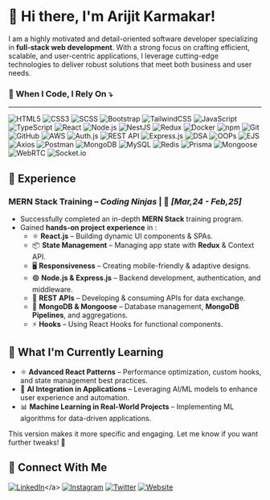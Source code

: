 <h1 style="border-bottom: none;">👋 Hi there, I'm Arijit Karmakar!</h1>

I am a highly motivated and detail-oriented software developer specializing in **full-stack web development**. With a strong focus on crafting efficient, scalable, and user-centric applications, I leverage cutting-edge technologies to deliver robust solutions that meet both business and user needs.

### 🚀 When I Code, I Rely On ⤵️

---

![HTML5](https://img.shields.io/badge/-HTML5-E34F26?style=flat&logo=html5&logoColor=white) ![CSS3](https://img.shields.io/badge/-CSS3-1572B6?style=flat&logo=css3&logoColor=white) ![SCSS](https://img.shields.io/badge/-SCSS-CC6699?style=flat&logo=sass&logoColor=white) ![Bootstrap](https://img.shields.io/badge/-Bootstrap-563D7C?style=flat&logo=bootstrap&logoColor=white) ![TailwindCSS](https://img.shields.io/badge/-TailwindCSS-38B2AC?style=flat&logo=tailwind-css&logoColor=white) ![JavaScript](https://img.shields.io/badge/-JavaScript-F7DF1E?style=flat&logo=javascript&logoColor=black) ![TypeScript](https://img.shields.io/badge/-TypeScript-007ACC?style=flat&logo=typescript&logoColor=white) ![React](https://img.shields.io/badge/-React-61DAFB?style=flat&logo=react&logoColor=black) ![Node.js](https://img.shields.io/badge/-Node.js-339933?style=flat&logo=node.js&logoColor=white) ![NestJS](https://img.shields.io/badge/-NestJS-E0234E?style=flat&logo=nestjs&logoColor=white) ![Redux](https://img.shields.io/badge/-Redux-764ABC?style=flat&logo=redux&logoColor=white) ![Docker](https://img.shields.io/badge/-Docker-2496ED?style=flat&logo=docker&logoColor=white) ![npm](https://img.shields.io/badge/-npm-CB3837?style=flat&logo=npm&logoColor=white) ![Git](https://img.shields.io/badge/-Git-F05032?style=flat&logo=git&logoColor=white) ![GitHub](https://img.shields.io/badge/-GitHub-181717?style=flat&logo=github&logoColor=white) ![AWS](https://img.shields.io/badge/-AWS-232F3E?style=flat&logo=amazon-aws&logoColor=white) ![Auth.js](https://img.shields.io/badge/-Auth.js-3178C6?style=flat&logo=auth0&logoColor=white) ![REST API](https://img.shields.io/badge/-REST_API-005571?style=flat&logo=fastapi&logoColor=white) ![Express.js](https://img.shields.io/badge/-Express.js-000000?style=flat&logo=express&logoColor=white) ![DSA](https://img.shields.io/badge/-DSA-FF6F00?style=flat) ![OOPs](https://img.shields.io/badge/-OOPs-8A2BE2?style=flat) ![EJS](https://img.shields.io/badge/-EJS-FFB13B?style=flat&logo=ejs&logoColor=white) ![Axios](https://img.shields.io/badge/-Axios-5A29E4?style=flat&logo=axios&logoColor=white) ![Postman](https://img.shields.io/badge/-Postman-FF6C37?style=flat&logo=postman&logoColor=white) ![MongoDB](https://img.shields.io/badge/-MongoDB-47A248?style=flat&logo=mongodb&logoColor=white) ![MySQL](https://img.shields.io/badge/-MySQL-4479A1?style=flat&logo=mysql&logoColor=white) ![Redis](https://img.shields.io/badge/-Redis-DC382D?style=flat&logo=redis&logoColor=white) ![Prisma](https://img.shields.io/badge/-Prisma-2D3748?style=flat&logo=prisma&logoColor=white) ![Mongoose](https://img.shields.io/badge/-Mongoose-880000?style=flat&logo=mongoose&logoColor=white) ![WebRTC](https://img.shields.io/badge/-WebRTC-333333?style=flat&logo=webrtc&logoColor=white) ![Socket.io](https://img.shields.io/badge/-Socket.io-010101?style=flat&logo=socket.io&logoColor=white)


## 💼 **Experience**  

### **MERN Stack Training** – *Coding Ninjas*   |    📅 *[Mar,24 - Feb,25]*  

- Successfully completed an in-depth **MERN Stack** training program.  
- Gained **hands-on project experience** in :  
  - ⚛️ **React.js** – Building dynamic UI components & SPAs.  
  - 📦 **State Management** – Managing app state with **Redux** & Context API.  
  - 🖥️ **Responsiveness** – Creating mobile-friendly & adaptive designs.  
  - 🟢 **Node.js & Express.js** – Backend development, authentication, and middleware.  
  - 🔗 **REST APIs** – Developing & consuming APIs for data exchange.  
  - 🍃 **MongoDB & Mongoose** – Database management, **MongoDB Pipelines**, and aggregations.  
  - ⚡ **Hooks** – Using React Hooks for functional components.   


## 🌱 **What I'm Currently Learning**  

- ⚛️ **Advanced React Patterns** – Performance optimization, custom hooks, and state management best practices.  
- 🤖 **AI Integration in Applications** – Leveraging AI/ML models to enhance user experience and automation.  
- 📊 **Machine Learning in Real-World Projects** – Implementing ML algorithms for data-driven applications.  

This version makes it more specific and engaging. Let me know if you want further tweaks! 🚀

## 💬 **Connect With Me**

<a href="https://www.linkedin.com/in/arijit-karmakar-a121701b6" target="_blank">[![LinkedIn](https://img.shields.io/badge/-LinkedIn-0077B5?style=flat&logo=linkedin&logoColor=white)]([https://linkedin.com/in/yourusername](https://www.linkedin.com/in/arijit-karmakar-a121701b6/))</a> [![Instagram](https://img.shields.io/badge/-Instagram-E4405F?style=flat&logo=instagram&logoColor=white)](https://instagram.com/yourusername) [![Twitter](https://img.shields.io/badge/-Twitter-1DA1F2?style=flat&logo=twitter&logoColor=white)](https://twitter.com/yourusername) [![Website](https://img.shields.io/badge/-Website-4285F4?style=flat&logo=google-chrome&logoColor=white)](https://yourwebsite.com)
